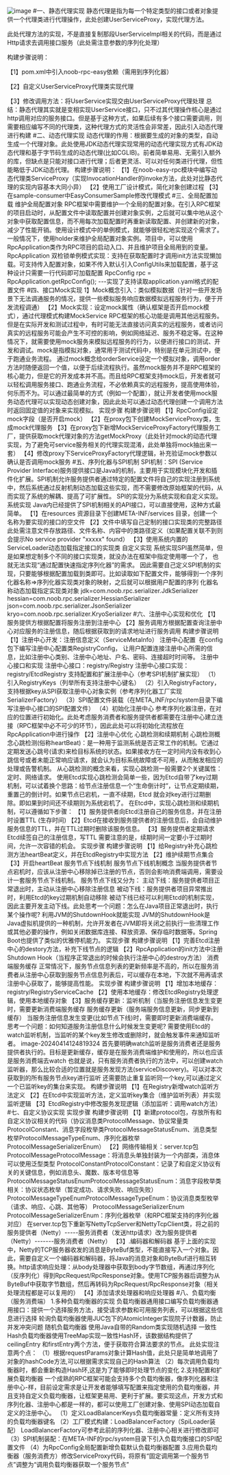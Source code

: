 ![image](https://github.com/user-attachments/assets/21660df9-4eca-4edc-a765-1f44691a511c)
#一、静态代理实现
​ 静态代理是指为每一个特定类型的接口或者对象提供一个代理类进行代理操作，此处创建UserServiceProxy，实现代理方法。

​ 此处代理方法的实现，不是直接复制那段UserServicelmpl相关的代码，而是通过Http请求去调用接口服务（此处需注意参数的序列化处理）

构建步骤说明：

【1】pom.xml中引入noob-rpc-easy依赖（需用到序列化器）

【2】自定义UserServiceProxy代理类实现代理

【3】修改调用方法：将UserService实现交由UserServiceProxy代理处理
总结：静态代理其实就是变相实现UserService接口，只不过其代理操作核心是通过http调用对应的服务接口。但是基于这种方式，如果后续有多个接口需要调用，则需要相应编写不同的代理类，这种代理方式的灵活性会非常差，因此引入动态代理进行构建
#二、动态代理实现
​ 动态代理的作用：根据要生成的对象的类型，自动生成一个代理对象。此处使用JDK动态代理实现
​ 常用的动态代理实现方式有JDK动态代理和基于字节码生成的动态代理(比如CGLIB)。前者简单易用、无需引入额外的库，但缺点是只能对接口进行代理；后者更灵活、可以对任何类进行代理，但性能略低于JDK动态代理。
构建步骤说明：
【1】在noob-easy-rpc模块中编写动态代理类ServiceProxy（实现InvocationHandler的invoke方法，此处对比静态代理的实现内容基本大同小异）
【2】使用工厂设计模式，简化对象创建过程
【3】在sample-consumer中EasyConsumerSample修改代理模式
#三、全局配置加载
维护全局配置对象
​ RPC框架中需要维护一个全局的配置对象。在引入RPC框架的项目启动时，从配置文件中读取配置并创建对象实例，之后就可以集中地从这个对象中获取配置信息，而不用每次加载配置时再重新读取配置、并创建新的对象，减少了性能开销。
​ 使用设计模式中的单例模式，就能够很轻松地实现这个需求了。一般情况下，使用holder来维护全局配置对象实例。项目中，可以使用RpcApplication类作为RPC项目的启动入口、并且维护项目全局用到的变量。
RpcApplication
​ 双检锁单例模式实现：支持在获取配置时才调用init方法实现懒加载。可支持传入配置对象，如果不传入默认引入ConfigUtils来加载配置，基于这种设计只需要一行代码即可加载配置
RpcConfig rpc = RpcApplication.getRpcConfig();
---实现了支持读取application.yaml格式的配置文件
#四、接口Mock实现
1】Mock概念引入：类似模拟数据（针对一些开发场景下无法调通服务的情况，提供一些模拟服务响应数据模拟远程服务行为，便于开发流程调通）
【2】Mock实现：设定mock属性（确认框架是否开启mock模式），通过代理模式构建MockService
RPC框架的核心功能是调用其他远程服务。但是在实际开发和测试过程中，有时可能无法直接访问真实的远程服务，或者访问真实的远程服务可能会产生不可控的影响，例如网络延迟、服务不稳定等。在这种情况下，就需要使用mock服务来模拟远程服务的行为，以便进行接口的测试、开发和调试。
​ mock是指模拟对象，通常用于测试代码中，特别是在单元测试中，便于跑通业务流程。
通过mock概念给orderService设定一个模拟对象，调用order方法时随便返回一个值，以便于后续流程执行。虽然mock服务并不是RPC框架的核心能力，但是它的开发成本并不高。而且给RPC框架支持mock后，开发者就可以轻松调用服务接口、跑通业务流程，不必依赖真实的远程服务，提高使用体验，何乐而不为。可以通过最简单的方式（例如一个配置），就让开发者使用mock服务
​ 动态代理可以实现动态创建对象，因此此处可以通过动态代理创建一个调用方法时返回固定值的对象来实现模拟。
实现步骤
构建步骤说明
【1】RpcConfig设定mock字段（是否开启mock）
【2】在proxy包下创建MockServiceProxy类，生成mock代理服务
【3】在proxy包下新增MockServiceProxyFactory代理服务工厂，提供获取mock代理对象的方法getMockProxy
​ （此处针对mock的动态代理实现，为了避免可service服务相关的代理实现混淆，此处单独将mock抽出来一套）
【4】修改proxy下ServiceProxyFactory代理逻辑，补充验证mock参数以确认是否调用mock服务
#五、序列化器与SPI机制
SPI机制：SPI (Service Provider Interface)服务提供接口是Java的机制，主要用于实现模块化开发和插件化扩展。
​SPI机制允许服务提供者通过特定的配置文件将自己的实现注册到系统中，然后系统通过反射机制动态加载这些实现，而不需要修改原始框架的代码，从而实现了系统的解耦、提高了可扩展性。
SPI的实现分为系统实现和自定义实现。
系统实现
​ Java内已经提供了SPI机制相关的API接口，可以直接使用，这种方式最简单。
【1】在resources 资源目录下创建META-INF/services 目录，创建一个名称为要实现的接口的空文件
【2】文件中填写自己定制的接口实现类的完整路径
​ 此处需注意文件存放路径、文件名称、内容中的类路径定义（如果配置关联不到则会提示No service provider "xxxxx" found）
【3】使用系统内置的ServiceLoader动态加载指定接口的实现类
自定义实现
​ 系统实现SPI虽然简单，但是如果想定制多个不同的接口实现类，就没办法在框架中指定使用哪一个了， 也就无法实现“通过配置快速指定序列化器”的需求。
​ 因此需要自己定义SPI机制的实现，只要能够根据配置加载到类即可。比如读取如下配置文件，能够得到一个序列化器名称=>序列化器实现类对象的映射，之后就可以根据用户配置的序列 化器名称动态加载指定实现类对象
jdk=com.noob.rpc.serializer.JdkSerializer
hessian=com.noob.rpc.serializer.HessianSerializer
json=com.noob.rpc.serializer.JsonSerializer
kryo=com.noob.rpc.serializer.KryoSerializer
#六、注册中心实现和优化
【1】服务提供方根据配置将服务注册到注册中心
【2】服务调用方根据配置查询注册中心对应服务的注册信息，随后根据获取到的请求地址进行服务调用
构建步骤说明
【1】注册中心开发：注册信息定义（ServiceMetaInfo）
注册中心配置
​ 在config包下编写注册中心配置类RegistryConfig， 让用户配置连接注册中心所需的信息，比如注册中心类别、注册中心地址、户名、密码、连接超时时间等。
注册中心接口和实现
注册中心接口：registry/Registry
注册中心接口实现：registry/EtcdRegistry
支持配置和扩展注册中心（参考SPI机制扩展实现）
（1）引入RegistryKeys（列举所有支持注册中心键名）
（2）引入RegistryFactory，支持根据key从SPI获取注册中心对象实例（参考序列化器工厂实现SerializerFactory）
（3）SPI配置文件装载（在META_INF/rpc/system目录下编写注册中心接口的SPI配置文件）
（4）初始化注册中心
​ 参考序列化器注册，在对应的位置进行初始化。此处考虑服务消费者和服务提供者都需要在注册中心建立连接（RPC框架中必不可少的环节），因此此处可以将初始化流程放在RpcApplication中进行操作
【2】注册中心优化
心跳检测和续期机制
心跳检测概念
​心跳检测(俗称heartBeat)：是一种用于监测系统是否正常工作的机制。它通过定期发送心跳号(请求)来检目标系统的状态。
​如果接收方在一定时间内没有收到心跳信号或者未能正常响应请求，就会认为目标系统故障或不可用，从而触发相应的处理或告警机制。
从心跳检测的概念来看，实现心跳检测一般需要2个关键属性：定时、网络请求。
​ 使用Etcd实现心跳检测会简单一些，因为Etcd自带了key过期机制，可以试着换个思路：给节点注册信息一个“生命倒计时”，让节点定期续期，重置己的倒计时。如果节点已宕机，一直不续期，Etcd 就会对key进行过期删除。即如果到时间还不续期则为系统宕机了。
​ 在Etcd中，实现心跳检测和续期机制，可以遵循如下步骤：
【1】服务提供者向Etcd注册自己的服务信息，并在注册时设置TTL (生存时间)
【2】Etcd在接收到服务提供者的注册信息后，会自动维护服务信息的TTL，并在TTL过期时删除该服务信息。
【3】服务提供者定期请求Etcd续签自己的注册信息，写TTL
​ 需要注意的是，续期时间一定要小于过期时间，允许一次容错的机会。
实现步骤
构建步骤说明
【1】给Registry补充心跳检测方法heartBeat定义，并在EtcdRegistry中实现方法
【2】维护续期节点集合
【3】开启heartBeat
服务节点下线机制
服务节点下线机制概念
​ 当服务提供者节点宕机时，应该从注册中心移除掉已注册的节点，否则会影响消费端调用，需要设计一套服务节点下线机制。
服务节点下线又分为：
主动下线：服务提供者项目正常退出时，主动从注册中心移除注册信息
被动下线：服务提供者项目异常推出时，利用Etcd的key过期机制自动移除
​ 被动下线已经可以利用Etcd的机制实现，因此主要开发主动下线。此处思考一个问题：怎么在Java项目正常退出时，执行某个操作呢? 利用JVM的ShutdownHook就能实现
​ JVM的ShutdownHook是Java虚拟机提供的一种机制，允许开发者在JVM即将关闭之前执行一些清理工作或其他必要的操作，例如关闭数据库连接、释放资源、保存临时数据等。Spring Boot也提供了类似的优雅停机能力。
实现步骤
构建步骤说明
【1】完善Etcd注册中心的destory方法，补充下线节点的逻辑
【2】RpcApplication的init方法中注册Shutdown Hook（当程序正常退出的时候会执行注册中心的destroy方法）
消费端服务缓存
​ 正常情况下，服务节点信息列表的更新频率是不高的，所以在服务消费者从注册中心获取到服务节点信息列表后，可以缓存在本地，下次就不用再请求注册中心获取了，能够提高性能。
实现步骤
构建步骤说明
【1】增加本地缓存：registry/RegistryServiceCache
【2】使用本地缓存：修改EtcdRegistry处理逻辑，使用本地缓存对象
【3】服务缓存更新：监听机制（当服务注册信息发生变更时，需要更新消费端服务缓存
服务缓存更新（服务端服务信息更新，同步更新到缓存）
当服务注册信息发生变更(比如节点下线)时，需要即时更新消费端缓存。
思考一个问题：如何知道服务注册信息什么时候发生变更呢?
需要使用Etcd的watch监听机制，当监听的某个key发生修改或删除时，就会触发事件来通知监听者。
image-20240414124819324
首先要明确watch监听是服务消费者还是服务提供者执行的。目标是更新缓存，缓存是在服务消费端维护和使用的，所以也应该是服务消费端去watch
也就是说，只有服务消费者执行的方法中，可以创建watch监听器，那么比较合适的位置就是服务发现方法(serviceDiscovery)。可以对本次获取到的所有服务节点key进行监听
还需要防止重复监听同一个key,可以通过定义一个已监听key的集台来实现。
构建步骤说明
【1】在Registry新增watch监听方法定义
【2】在Etcd中实现监听方法，定义监听key集合（维护监听列表）并实现监听逻辑
【3】EtcdRegistry中修改服务发现逻辑（添加监听：调用watch方法）
#七、自定义协议实现
实现步骤
构建步骤说明
【1】新建protocol包，存放所有和自定义协议相关的代码（协议消息类ProtocolMessage、协议常量类ProtocolConstant、消息字段枚举类ProtocolMessageStatusEnum、消息类型枚举ProtocolMessageTypeEnum、序列化器枚举ProtocolMessageSerializerEnum）
【2】网络传输相关：server.tcp包
ProtocolMessage
​ProtocolMessage：将消息头单独封装为一个内部类，消息体可以使用泛型类型
ProtocolConstant
​ProtocolConstant：记录了和自定义协议有关的关键信息，例如消息头、魔数、版本号信息等
ProtocolMessageStatusEnum
​ProtocolMessageStatusEnum：消息字段枚举类相关：协议状态枚举（暂定成功、请求失败、响应失败）
ProtocolMessageTypeEnum
​ProtocolMessageTypeEnum：协议消息类型枚举（请求、响应、心跳、其他等）
ProtocolMessageSerializerEnum
​ProtocolMessageSerializerEnum：序列化器枚举（和RPC框架支持的序列化器对应）
在server.tcp包下重新写NettyTcpServer和NettyTcpClient类，将之前的服务提供者（Netty）-----服务消费者（发送http请求）改为服务提供者（Netty）-------服务消费者（Netty）
【3】.编码器和解码器
​ 基于上面的实现中，Netty的TCP服务器收发的消息是ByteBuf类型，不能直接写入一个对象。因此，需要自定义一个编码器和解码器，将Java的消息对象和ByteBuf进行相互转换。
​ http请求响应处理：从body处理器中获取到body字节数组，再通过序列化（反序列化）得到RpcRequest/RpcResponse对象。使用TCP服务器后调整为从ByteBuf中获取字节数组，然后再转码为RpcRequest/RpcResponse对象（相关处理流程都是可以复用的）
【4】添加请求处理器和响应处理器
#八、负载均衡（服务消费端）
1.多种负载均衡器的实现
负载均衡器通用接口
​编写负载均衡器通用接口：提供一个选择服务方法，接受请求参数和可用服务列表，可以根据这些信息进行选择
轮询负载均衡器
​使用JUC包下的AtomicInteger实现院子计数器，防止并发冲突问题
随机负载均衡器
​使用Java自带的Random类实现随机选择
一致性 Hash负载均衡器
​使用TreeMap实现一致性Hash环，该数据结构提供了ceilingEntry 和firstEntry两个方法，便于获取符合算法要求的节点。
​此处实现注意两个点：
（1）根据requestParams对象计算Hash值，此处只是简单地调用了对象的hashCode方法,可以根据需求实现自己的Hash算法
（2）每次调用负载均衡器时，都会重新构造Hash环,这是为了能够即时处理节点的变化
2.支持配置和扩展负载均衡器
​ 一个成熟的RPC框架可能会支持多个负载均衡器，像序列化器和注册中心-样，目前设定需求是让开发者能够填写配置来指定使用的负载均衡器，并且支持自定义负载均衡器，让框架更易用、更利于扩展。要实现这点，开发方式和序列化器、注册中心都是一样的，都可以使用工厂创建对象、使用SPI动态加载自定义的注册中心。
（1）定义LoadBalancerKeys负载均衡器常量：定义所有支持的负载均衡器键名
（2）工厂模式构建：LoadBalancerFactory（SpiLoader装配）
​ LoadBalancerFactory可参考此前的序列化器、注册中心相关进行修改即可
（3）SPI机制装配：在META-INF的rpc/system目录下引入负载均衡接口的SPI配置文件
（4）为RpcConfig全局配置新增负载默认负载均衡器配置
3.应用负载均衡器（服务消费方）
​修改ServiceProxy代码，将原有“固定调用第一个服务节点”调整为“调用负载均衡器获取一个服务节点”

